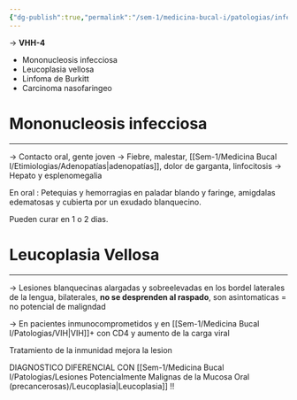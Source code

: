 ```yaml
---
{"dg-publish":true,"permalink":"/sem-1/medicina-bucal-i/patologias/infecciones-viricas/virus-epstein-barr/"}
---
```



→ **VHH-4**
- Mononucleosis infecciosa
- Leucoplasia vellosa
- Linfoma de Burkitt
- Carcinoma nasofaringeo

# Mononucleosis infecciosa
---

→ Contacto oral, gente joven
→ Fiebre, malestar, [[Sem-1/Medicina Bucal I/Etimiologias/Adenopatías\|adenopatías]], dolor de garganta, linfocitosis
→ Hepato y esplenomegalia

En oral : Petequias y hemorragias en paladar blando y faringe, amigdalas edematosas y cubierta por un exudado blanquecino.

Pueden curar en 1 o 2 dias.

# Leucoplasia Vellosa
---

→ Lesiones blanquecinas alargadas y sobreelevadas en los bordel laterales de la lengua, bilaterales, **no se desprenden al raspado**, son asintomaticas = no potencial de maligndad

→ En pacientes inmunocomprometidos y en [[Sem-1/Medicina Bucal I/Patologias/VIH\|VIH]]+ con CD4 y aumento de la carga viral

Tratamiento de la inmunidad mejora la lesion

DIAGNOSTICO DIFERENCIAL CON [[Sem-1/Medicina Bucal I/Patologias/Lesiones Potencialmente Malignas de la Mucosa Oral (precancerosas)/Leucoplasia\|Leucoplasia]] !!